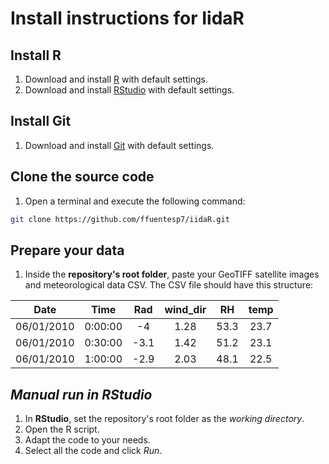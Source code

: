 # Install instructions for IidaR

## Install R

1. Download and install [R](https://cran.dcc.uchile.cl) with default settings.
2. Download and install [RStudio](https://posit.co/download/rstudio-desktop) with default settings.

## Install Git

 1. Download and install [Git](https://git-scm.com/downloads) with default settings.

## Clone the source code

 1. Open a terminal and execute the following command:

```bash
git clone https://github.com/ffuentesp7/iidaR.git
```

## Prepare your data

1. Inside the **repository's root folder**, paste your GeoTIFF satellite images and meteorological data CSV. The CSV file should have this structure:

| Date | Time | Rad | wind_dir | RH | temp |
|:----:|:----:|:----:|:----:|:----:|:----:|
| 06/01/2010 | 0:00:00 | -4 | 1.28 | 53.3 | 23.7 |
| 06/01/2010 | 0:30:00 | -3.1 | 1.42 | 51.2 | 23.1 |
| 06/01/2010 | 1:00:00 | -2.9 | 2.03 | 48.1 | 22.5 |

## *Manual run in RStudio*

 1. In **RStudio**, set the repository's root folder as the *working directory*.
 2. Open the R script.
 3. Adapt the code to your needs.
 4. Select all the code and click *Run*.
